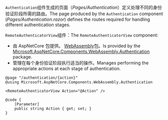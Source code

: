 <span data-ttu-id="0bfe4-101">`Authentication`组件生成的页面（*Pages/Authentication*）定义处理不同的身份验证阶段所需的路由。</span><span class="sxs-lookup"><span data-stu-id="0bfe4-101">The page produced by the `Authentication` component (*Pages/Authentication.razor*) defines the routes required for handling different authentication stages.</span></span>

<span data-ttu-id="0bfe4-102">`RemoteAuthenticatorView`组件：</span><span class="sxs-lookup"><span data-stu-id="0bfe4-102">The `RemoteAuthenticatorView` component:</span></span>

* <span data-ttu-id="0bfe4-103">由 AspNetCore 包提供。 [WebAssembly](https://www.nuget.org/packages/Microsoft.AspNetCore.Components.WebAssembly.Authentication/)包。</span><span class="sxs-lookup"><span data-stu-id="0bfe4-103">Is provided by the [Microsoft.AspNetCore.Components.WebAssembly.Authentication](https://www.nuget.org/packages/Microsoft.AspNetCore.Components.WebAssembly.Authentication/) package.</span></span>
* <span data-ttu-id="0bfe4-104">管理在每个身份验证阶段执行适当的操作。</span><span class="sxs-lookup"><span data-stu-id="0bfe4-104">Manages performing the appropriate actions at each stage of authentication.</span></span>

```razor
@page "/authentication/{action}"
@using Microsoft.AspNetCore.Components.WebAssembly.Authentication

<RemoteAuthenticatorView Action="@Action" />

@code {
    [Parameter]
    public string Action { get; set; }
}
```
